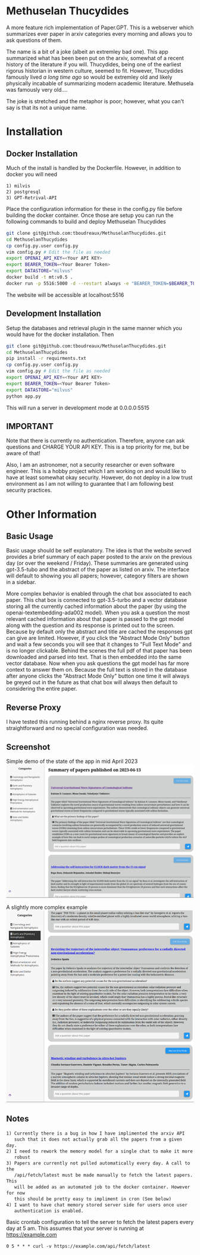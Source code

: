# Methuselan Thucydides
A more feature rich implementation of Paper.GPT. This is a webserver which
summarizes ever paper in arxiv categories every morning and allows you to ask
questions of them.

The name is a bit of a joke (albeit an extremley bad one). This app summarized
what has been been put on the arxiv, somewhat of a recent history of the
literature if you will. Thucydides, being one of the earliest rigorus historian
in western culture, seemed to fit. However, Thucydides famously lived <em>a
long time ago</em> so would be extremley old and likely physically incabable of
summarizing modern academic literature. Methusela was famously very old.... 

The joke is stretched and the metaphor is poor; however, what you can't say is
that its not a unique name.

# Installation

## Docker Installation
Much of the install is handled by the Dockerfile. However, in addition to 
docker you will need 

	1) milvis
	2) postgresql
	3) GPT-Retrival-API

Place the configuration information for these in the config.py file before
building the docker container. Once those are setup you can run the following
commands to build and deploy Methuselan Thucydides

```bash
git clone git@github.com:tboudreaux/MethuselanThucydides.git
cd MethuselanThucydides
cp config.py.user config.py
vim config.py # Edit the file as needed
export OPENAI_API_KEY=<Your API KEY>
export BEARER_TOKEN=<Your Bearer Token>
export DATASTORE="milvus"
docker build -t mt:v0.5 .
docker run -p 5516:5000 -d --restart always -e "BEARER_TOKEN=$BEARER_TOKEN" -e "OPENAI_API_KEY=$OPENAI_API_KEY" -e "DATASTORE=$DATASTORE" --name MethuselanThucydides mt:v0.5
```

The website will be accessible at localhost:5516

## Development Installation
Setup the databases and retrieval plugin in the same manner which you would have
for the docker installation. Then 

```bash
git clone git@github.com:tboudreaux/MethuselanThucydides.git
cd MethuselanThucydides
pip install -r requirments.txt
cp config.py.user config.py
vim config.py # Edit the file as needed
export OPENAI_API_KEY=<Your API KEY>
export BEARER_TOKEN=<Your Bearer Token>
export DATASTORE="milvus"
python app.py
```

This will run a server in development mode at 0.0.0.0:5515


## IMPORTANT
Note that there is currently no authentication. Therefore, anyone can ask
questions and CHARGE YOUR API KEY. This is a top priority for me, but be aware
of that!

Also, I am an astronomer, not a security researcher or even software engineer.
This is a hobby project which I am working on and would like to have at least
somewhat okay security. However, do not deploy in a low trust environment as I
am not willing to guarantee that I am following best security practices.

# Other Information

## Basic Usage
Basic usage should be self explanatory. The idea is that the website served
provides a brief summary of each paper posted to the arxiv on the previous day
(or over the weekend / Friday). These summaries are generated using gpt-3.5-tubo
and the abstract of the paper as listed on arxiv. The interface will default to
showing you all papers; however, category filters are shown in a sidebar. 

More complex behavior is enabled through the chat box associated to each paper.
This chat box is connected to gpt-3.5-turbo and a vector database storing all
the currently cached information about the paper (by using the
openai-textembedding-ada002 model). When you ask a question the most relevant
cached information about that paper is passed to the gpt model along with the
question and its response is printed out to the screen. Because by default only
the abstract and title are cached the responses gpt can give are limited.
However, if you click the "Abstract Mode Only" button and wait a few seconds
you will see that it changes to "Full Text Mode" and is no longer clickable.
Behind the scenes the full pdf of that paper has been downloaded and parsed
into text. That is then embedded into the same vector database. Now when you ask
questions the gpt model has far more context to answer them on. Because the
full text is stored in the database after anyone clicks the "Abstract Mode
Only" button one time it will always be greyed out in the future as that chat
box will always then default to considering the entire paper.

## Reverse Proxy
I have tested this running behind a nginx reverse proxy. Its quite
straightforward and no special configuration was needed.

## Screenshot
Simple demo of the state of the app in mid April 2023
![Example Photo](/imgs/demo.png?raw=true "Demo")

A slightly more complex example
![Example Photo 2](/imgs/demo2.png?raw=true "Demo 2")

## Notes
	1) Currently there is a bug in how I have implimented the arxiv API
	   such that it does not actually grab all the papers from a given day.
	2) I need to rework the memory model for a single chat to make it more 
	   robust
	3) Papers are currently not pulled automatically every day. A call to the
	   /api/fetch/latest must be made manually to fetch the latest papers. This
	   will be added as an automated job to the docker container. However for now
	   this should be pretty easy to impliment in cron (See below)
	4) I want to have chat memory stored server side for users once user
	   authentication is enabled. 

Basic crontab configuration to tell the server to fetch the latest papers
every day at 5 am. This assumes that your server is running at
https://example.com

```cron
0 5 * * * curl -v https://example.com/api/fetch/latest
```

